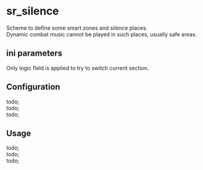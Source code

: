 # sr_silence

Scheme to define some smart zones and silence places. <br/>
Dynamic combat music cannot be played in such places, usually safe areas.

## ini parameters

Only logic field is applied to try to switch current section.

## Configuration

todo; <br/>
todo; <br/>
todo; <br/>

## Usage

todo; <br/>
todo; <br/>
todo; <br/>
